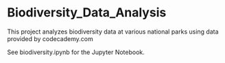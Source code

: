 # Biodiversity_Data_Analysis
 
 This project analyzes biodiversity data at various national parks using data provided by codecademy.com

 See biodiversity.ipynb for the Jupyter Notebook.
